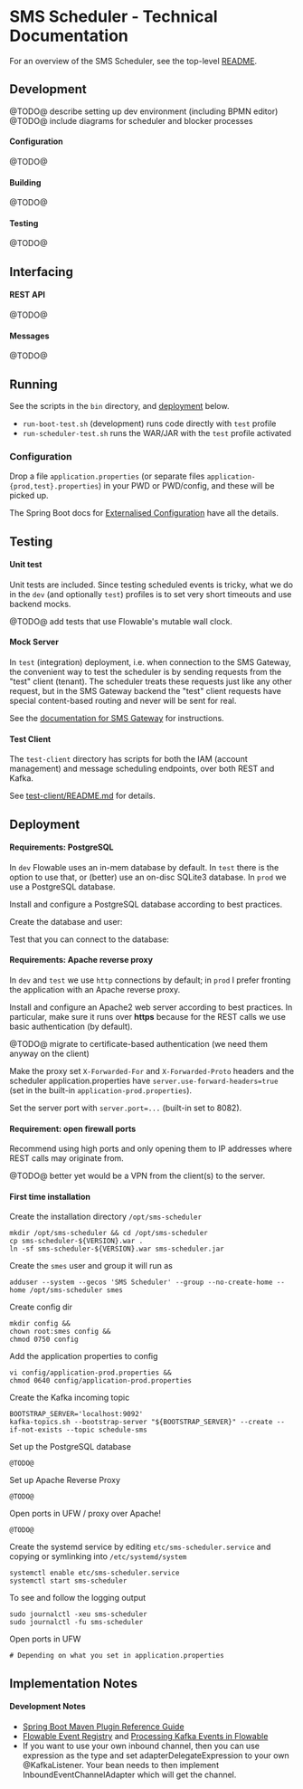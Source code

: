 # SMS Scheduler - Technical Documentation

For an overview of the SMS Scheduler, see the top-level [README](../README.md).


## Development

@TODO@ describe setting up dev environment (including BPMN editor)
@TODO@ include diagrams for scheduler and blocker processes 

#### Configuration

@TODO@

#### Building

@TODO@

#### Testing

@TODO@


## Interfacing

#### REST API

@TODO@

#### Messages

@TODO@


## Running

See the scripts in the `bin` directory, and [deployment](#deployment) below.

 * `run-boot-test.sh` (development) runs code directly with `test` profile
 * `run-scheduler-test.sh` runs the WAR/JAR with the `test` profile activated

### Configuration

Drop a file `application.properties` (or separate files
`application-{prod,test}.properties`) in your PWD or PWD/config, and these
will be picked up.

The Spring Boot docs for [Externalised Configuration](https://docs.spring.io/spring-boot/docs/3.0.4/reference/html/features.html#features.external-config)
have all the details.


## Testing

#### Unit test

Unit tests are included.  Since testing scheduled events is tricky, what we do
in the `dev` (and optionally `test`) profiles is to set very short timeouts
and use backend mocks.

@TODO@ add tests that use Flowable's mutable wall clock.

#### Mock Server

In `test` (integration) deployment, i.e. when connection to the SMS Gateway,
the convenient way to test the scheduler is by sending requests from the "test"
client (tenant).  The scheduler treats these requests just like any other
request, but in the SMS Gateway backend the "test" client requests have
special content-based routing and never will be sent for real.

See the [documentation for SMS Gateway](https://github.com/zwets/sms-gateway)
for instructions.

#### Test Client

The `test-client` directory has scripts for both the IAM (account management)
and message scheduling endpoints, over both REST and Kafka.

See [test-client/README.md](test-client/README.md) for details.


## Deployment

#### Requirements: PostgreSQL

In `dev` Flowable uses an in-mem database by default.  In `test` there is the
option to use that, or (better) use an on-disc SQLite3 database.  In `prod`
we use a PostgreSQL database.

Install and configure a PostgreSQL database according to best practices.

Create the database and user:


Test that you can connect to the database:


#### Requirements: Apache reverse proxy

In `dev` and `test` we use `http` connections by default; in `prod` I prefer
fronting the application with an Apache reverse proxy.

Install and configure an Apache2 web server according to best practices.  In
particular, make sure it runs over **https** because for the REST calls we
use basic authentication (by default).

@TODO@ migrate to certificate-based authentication (we need them anyway on
the client)

Make the proxy set `X-Forwarded-For` and `X-Forwarded-Proto` headers and the
scheduler application.properties have `server.use-forward-headers=true` (set
in the built-in `application-prod.properties`).

Set the server port with `server.port=...` (built-in set to 8082).


#### Requirement: open firewall ports

Recommend using high ports and only opening them to IP addresses where REST
calls may originate from.

@TODO@ better yet would be a VPN from the client(s) to the server.

#### First time installation

Create the installation directory `/opt/sms-scheduler`

    mkdir /opt/sms-scheduler && cd /opt/sms-scheduler
    cp sms-scheduler-${VERSION}.war .
    ln -sf sms-scheduler-${VERSION}.war sms-scheduler.jar

Create the `smes` user and group it will run as

    adduser --system --gecos 'SMS Scheduler' --group --no-create-home --home /opt/sms-scheduler smes

Create config dir

    mkdir config &&
    chown root:smes config &&
    chmod 0750 config

Add the application properties to config

    vi config/application-prod.properties &&
    chmod 0640 config/application-prod.properties

Create the Kafka incoming topic

    BOOTSTRAP_SERVER='localhost:9092'
    kafka-topics.sh --bootstrap-server "${BOOTSTRAP_SERVER}" --create --if-not-exists --topic schedule-sms

Set up the PostgreSQL database

    @TODO@

Set up Apache Reverse Proxy

    @TODO@

Open ports in UFW / proxy over Apache!

    @TODO@


Create the systemd service by editing `etc/sms-scheduler.service` and copying or
symlinking into `/etc/systemd/system`

    systemctl enable etc/sms-scheduler.service
    systemctl start sms-scheduler

To see and follow the logging output

    sudo journalctl -xeu sms-scheduler
    sudo journalctl -fu sms-scheduler

Open ports in UFW

    # Depending on what you set in application.properties


## Implementation Notes

#### Development Notes

* [Spring Boot Maven Plugin Reference Guide](https://docs.spring.io/spring-boot/docs/3.1.4/maven-plugin/reference/html/)
* [Flowable Event Registry](https://blog.flowable.org/2020/02/08/introducing-the-flowable-event-registry/) and
  [Processing Kafka Events in Flowable](https://blog.flowable.org/2020/03/24/flowable-business-processing-from-kafka-events/)
* If you want to use your own inbound channel, then you can use expression as the type and set adapterDelegateExpression to
  your own @KafkaListener. Your bean needs to then implement InboundEventChannelAdapter which will get the channel.

